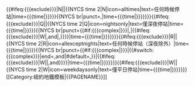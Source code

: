 {{#ifeq:{{{exclude}}}|N||{{NYCS time 2|N|icon=alltimes|text=任何時候停站|time={{{time|}}}}}{{NYCS br|punct=,|time={{{time|}}}}}}}&#8203;{{#ifeq:{{{exclude}}}|Q||{{NYCS time 2|Q|icon=nightsonly|text=僅深夜停站|time={{{time|}}}}}{{NYCS br|punct={{#if:{{{complex|}}}|,|{{#ifeq:{{{exclude}}}|W|,and|,}}}}|time={{{time|}}}}}}}&#8203;{{#ifeq:{{{exclude}}}|R||{{NYCS time 2|R|icon=allexceptnights|text=任何時候停站（深夜除外）|time={{{time|}}}}}{{NYCS br|punct={{#if:{{{complex|}}}|{{#switch:{{{complex}}}|end=,and|#default=,}}|{{#ifeq:{{{exclude}}}|W||,and}}}}|time={{{time|}}}}}}}&#8203;{{#ifeq:{{{exclude}}}|W||{{NYCS time 2|W|icon=weekdaysonly|text=僅平日停站|time={{{time|}}}}}}}<noinclude>
[[Category:紐約地鐵模板|{{PAGENAME}}]]
</noinclude>